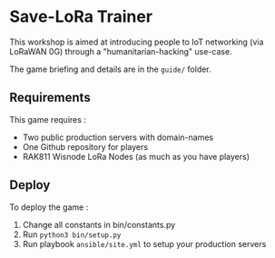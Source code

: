 # Save-LoRa Trainer

This workshop is aimed at introducing people to IoT networking (via LoRaWAN 0G) through a "humanitarian-hacking" use-case.

The game briefing and details are in the `guide/` folder.

## Requirements

This game requires : 
 * Two public production servers with domain-names
 * One Github repository for players
 * RAK811 Wisnode LoRa Nodes (as much as you have players)

## Deploy

To deploy the game :
 1. Change all constants in bin/constants.py
 2. Run `python3 bin/setup.py`
 3. Run playbook `ansible/site.yml` to setup your production servers
